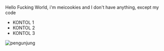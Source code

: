 Hello Fucking World, i'm meicookies and I don't have anything, except my code
- KONTOL 1
- KONTOL 2
- KONTOL 3

![pengunjung](https://gpvc.arturio.dev/meicookies)
